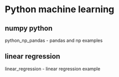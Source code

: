 # Python machine learning

## numpy python
python_np_pandas - pandas and np examples

## linear regression
linear_regression - linear regression example
